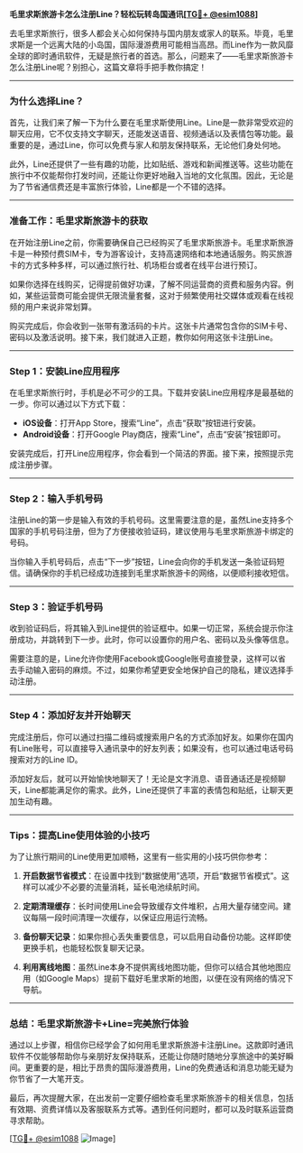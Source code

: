 **毛里求斯旅游卡怎么注册Line？轻松玩转岛国通讯[[TG💪+ @esim1088](https://t.me/s/esim1088)]**

去毛里求斯旅行，很多人都会关心如何保持与国内朋友或家人的联系。毕竟，毛里求斯是一个远离大陆的小岛国，国际漫游费用可能相当高昂。而Line作为一款风靡全球的即时通讯软件，无疑是旅行者的首选。那么，问题来了——毛里求斯旅游卡怎么注册Line呢？别担心，这篇文章将手把手教你搞定！

---

### **为什么选择Line？**

首先，让我们来了解一下为什么要在毛里求斯使用Line。Line是一款非常受欢迎的聊天应用，它不仅支持文字聊天，还能发送语音、视频通话以及表情包等功能。最重要的是，通过Line，你可以免费与家人和朋友保持联系，无论他们身处何地。

此外，Line还提供了一些有趣的功能，比如贴纸、游戏和新闻推送等。这些功能在旅行中不仅能帮你打发时间，还能让你更好地融入当地的文化氛围。因此，无论是为了节省通信费还是丰富旅行体验，Line都是一个不错的选择。

---

### **准备工作：毛里求斯旅游卡的获取**

在开始注册Line之前，你需要确保自己已经购买了毛里求斯旅游卡。毛里求斯旅游卡是一种预付费SIM卡，专为游客设计，支持高速网络和本地通话服务。购买旅游卡的方式多种多样，可以通过旅行社、机场柜台或者在线平台进行预订。

如果你选择在线购买，记得提前做好功课，了解不同运营商的资费和服务内容。例如，某些运营商可能会提供无限流量套餐，这对于频繁使用社交媒体或观看在线视频的用户来说非常划算。

购买完成后，你会收到一张带有激活码的卡片。这张卡片通常包含你的SIM卡号、密码以及激活说明。接下来，我们就进入正题，教你如何用这张卡注册Line。

---

### **Step 1：安装Line应用程序**

在毛里求斯旅行时，手机是必不可少的工具。下载并安装Line应用程序是最基础的一步。你可以通过以下方式下载：

- **iOS设备**：打开App Store，搜索“Line”，点击“获取”按钮进行安装。
- **Android设备**：打开Google Play商店，搜索“Line”，点击“安装”按钮即可。

安装完成后，打开Line应用程序，你会看到一个简洁的界面。接下来，按照提示完成注册步骤。

---

### **Step 2：输入手机号码**

注册Line的第一步是输入有效的手机号码。这里需要注意的是，虽然Line支持多个国家的手机号码注册，但为了方便接收验证码，建议使用与毛里求斯旅游卡绑定的号码。

当你输入手机号码后，点击“下一步”按钮，Line会向你的手机发送一条验证码短信。请确保你的手机已经成功连接到毛里求斯旅游卡的网络，以便顺利接收短信。

---

### **Step 3：验证手机号码**

收到验证码后，将其输入到Line提供的验证框中。如果一切正常，系统会提示你注册成功，并跳转到下一步。此时，你可以设置你的用户名、密码以及头像等信息。

需要注意的是，Line允许你使用Facebook或Google账号直接登录，这样可以省去手动输入密码的麻烦。不过，如果你希望更安全地保护自己的隐私，建议选择手动注册。

---

### **Step 4：添加好友并开始聊天**

完成注册后，你可以通过扫描二维码或搜索用户名的方式添加好友。如果你在国内有Line账号，可以直接导入通讯录中的好友列表；如果没有，也可以通过电话号码搜索对方的Line ID。

添加好友后，就可以开始愉快地聊天了！无论是文字消息、语音通话还是视频聊天，Line都能满足你的需求。此外，Line还提供了丰富的表情包和贴纸，让聊天更加生动有趣。

---

### **Tips：提高Line使用体验的小技巧**

为了让旅行期间的Line使用更加顺畅，这里有一些实用的小技巧供你参考：

1. **开启数据节省模式**：在设置中找到“数据使用”选项，开启“数据节省模式”。这样可以减少不必要的流量消耗，延长电池续航时间。

2. **定期清理缓存**：长时间使用Line会导致缓存文件堆积，占用大量存储空间。建议每隔一段时间清理一次缓存，以保证应用运行流畅。

3. **备份聊天记录**：如果你担心丢失重要信息，可以启用自动备份功能。这样即使更换手机，也能轻松恢复聊天记录。

4. **利用离线地图**：虽然Line本身不提供离线地图功能，但你可以结合其他地图应用（如Google Maps）提前下载好毛里求斯的地图，以便在没有网络的情况下导航。

---

### **总结：毛里求斯旅游卡+Line=完美旅行体验**

通过以上步骤，相信你已经学会了如何用毛里求斯旅游卡注册Line。这款即时通讯软件不仅能够帮助你与亲朋好友保持联系，还能让你随时随地分享旅途中的美好瞬间。更重要的是，相比于昂贵的国际漫游费用，Line的免费通话和消息功能无疑为你节省了一大笔开支。

最后，再次提醒大家，在出发前一定要仔细检查毛里求斯旅游卡的相关信息，包括有效期、资费详情以及客服联系方式等。遇到任何问题时，都可以及时联系运营商寻求帮助。

[[TG💪+ @esim1088](https://t.me/s/esim1088) ![Image](https://i.postimg.cc/4NQfJmqS/Snipaste-2025-05-13-00-14-12.png)]